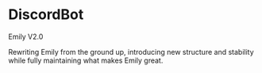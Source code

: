 # DiscordBot
Emily V2.0

Rewriting Emily from the ground up, introducing new structure and stability while fully maintaining what makes Emily great.
